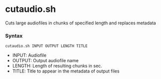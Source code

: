 # cutaudio.sh
Cuts large audiofiles in chunks of specified length and replaces metadata

### Syntax
`cutaudio.sh INPUT OUTPUT LENGTH TITLE`

- INPUT: Audiofile
- OUTPUT: Output audiofile name
- LENGTH: Length of resulting chunks in sec.
- TITLE: Title to appear in the metadata of output files
